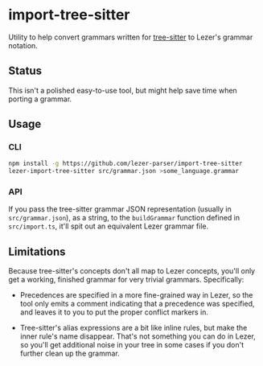 # import-tree-sitter

Utility to help convert grammars written for [tree-sitter](https://tree-sitter.github.io/) to Lezer's grammar notation.

## Status

This isn't a polished easy-to-use tool, but might help save time when porting a grammar.

## Usage

### CLI

```sh
npm install -g https://github.com/lezer-parser/import-tree-sitter
lezer-import-tree-sitter src/grammar.json >some_language.grammar
```

### API

If you pass the tree-sitter grammar JSON representation (usually in `src/grammar.json`), as a string, to the `buildGrammar` function defined in `src/import.ts`, it'll spit out an equivalent Lezer grammar file.

## Limitations

Because tree-sitter's concepts don't all map to Lezer concepts, you'll only get a working, finished grammar for very trivial grammars. Specifically:

- Precedences are specified in a more fine-grained way in Lezer, so the tool only emits a comment indicating that a precedence was specified, and leaves it to you to put the proper conflict markers in.

- Tree-sitter's alias expressions are a bit like inline rules, but make the inner rule's name disappear. That's not something you can do in Lezer, so you'll get additional noise in your tree in some cases if you don't further clean up the grammar.
